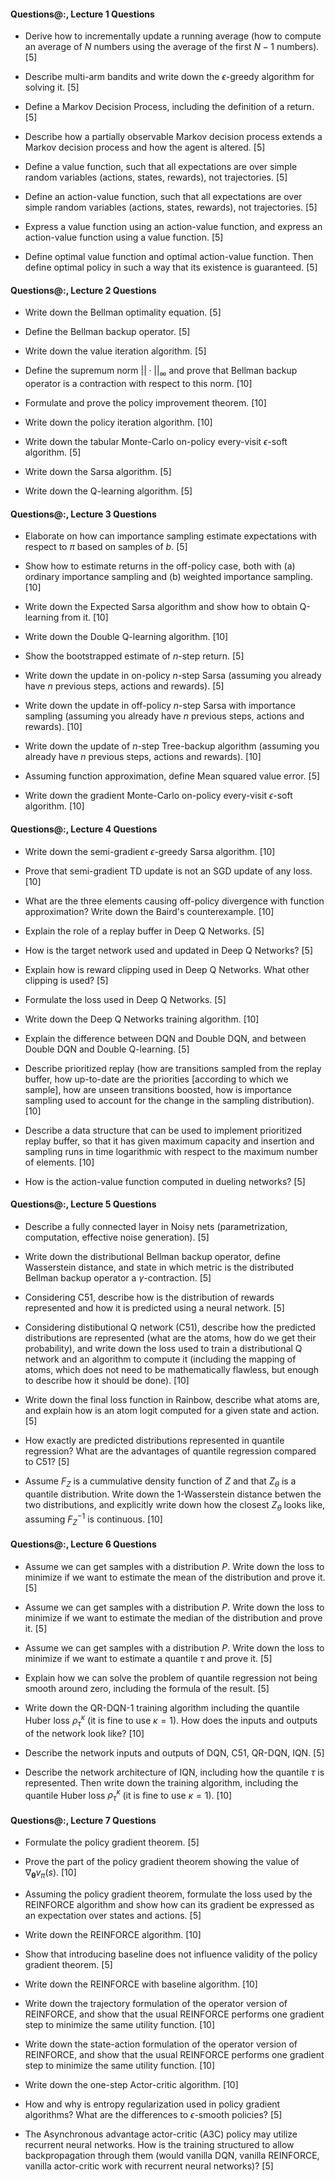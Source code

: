 #### Questions@:, Lecture 1 Questions
- Derive how to incrementally update a running average (how to compute
  an average of $N$ numbers using the average of the first $N-1$ numbers). [5]

- Describe multi-arm bandits and write down the $\epsilon$-greedy algorithm
  for solving it. [5]

- Define a Markov Decision Process, including the definition of a return. [5]

- Describe how a partially observable Markov decision process extends a
  Markov decision process and how the agent is altered. [5]

- Define a value function, such that all expectations are over simple random
  variables (actions, states, rewards), not trajectories. [5]

- Define an action-value function, such that all expectations are over simple
  random variables (actions, states, rewards), not trajectories. [5]

- Express a value function using an action-value function, and express an
  action-value function using a value function. [5]

- Define optimal value function and optimal action-value function. Then define
  optimal policy in such a way that its existence is guaranteed. [5]

#### Questions@:, Lecture 2 Questions
- Write down the Bellman optimality equation. [5]

- Define the Bellman backup operator. [5]

- Write down the value iteration algorithm. [5]

- Define the supremum norm $||\cdot||_\infty$ and prove that Bellman backup
  operator is a contraction with respect to this norm. [10]

- Formulate and prove the policy improvement theorem. [10]

- Write down the policy iteration algorithm. [10]

- Write down the tabular Monte-Carlo on-policy every-visit $\epsilon$-soft algorithm. [5]

- Write down the Sarsa algorithm. [5]

- Write down the Q-learning algorithm. [5]

#### Questions@:, Lecture 3 Questions
- Elaborate on how can importance sampling estimate expectations with
  respect to $\pi$ based on samples of $b$. [5]

- Show how to estimate returns in the off-policy case, both with (a) ordinary
  importance sampling and (b) weighted importance sampling. [10]

- Write down the Expected Sarsa algorithm and show how to obtain
  Q-learning from it. [10]

- Write down the Double Q-learning algorithm. [10]

- Show the bootstrapped estimate of $n$-step return. [5]

- Write down the update in on-policy $n$-step Sarsa (assuming you already
  have $n$ previous steps, actions and rewards). [5]

- Write down the update in off-policy $n$-step Sarsa with importance
  sampling (assuming you already have $n$ previous steps, actions and rewards). [10]

- Write down the update of $n$-step Tree-backup algorithm (assuming you already
  have $n$ previous steps, actions and rewards). [10]

- Assuming function approximation, define Mean squared value error. [5]

- Write down the gradient Monte-Carlo on-policy every-visit $\epsilon$-soft algorithm. [10]

#### Questions@:, Lecture 4 Questions
- Write down the semi-gradient $\epsilon$-greedy Sarsa algorithm. [10]

- Prove that semi-gradient TD update is not an SGD update of any loss. [10]

- What are the three elements causing off-policy divergence with function
  approximation? Write down the Baird's counterexample. [10]

- Explain the role of a replay buffer in Deep Q Networks. [5]

- How is the target network used and updated in Deep Q Networks? [5]

- Explain how is reward clipping used in Deep Q Networks. What other
  clipping is used? [5]

- Formulate the loss used in Deep Q Networks. [5]

- Write down the Deep Q Networks training algorithm. [10]

- Explain the difference between DQN and Double DQN, and between Double DQN
  and Double Q-learning. [5]

- Describe prioritized replay (how are transitions sampled from the replay
  buffer, how up-to-date are the priorities [according to which we sample],
  how are unseen transitions boosted, how is importance sampling used to account
  for the change in the sampling distribution). [10]

- Describe a data structure that can be used to implement prioritized replay
  buffer, so that it has given maximum capacity and insertion and sampling runs
  in time logarithmic with respect to the maximum number of elements. [10]

- How is the action-value function computed in dueling networks? [5]

#### Questions@:, Lecture 5 Questions
- Describe a fully connected layer in Noisy nets (parametrization, computation,
  effective noise generation). [5]

- Write down the distributional Bellman backup operator, define Wasserstein distance,
  and state in which metric is the distributed Bellman backup operator
  a $\gamma$-contraction. [5]

- Considering C51, describe how is the distribution of rewards represented
  and how it is predicted using a neural network. [5]

- Considering distibutional Q network (C51), describe how the predicted
  distributions are represented (what are the atoms, how do we get their
  probability), and write down the loss used to train a distributional Q network
  and an algorithm to compute it (including the mapping of atoms, which does not
  need to be mathematically flawless, but enough to describe how it should be
  done). [10]

- Write down the final loss function in Rainbow, describe what atoms are,
  and explain how is an atom logit computed for a given state and action. [5]

- How exactly are predicted distributions represented in quantile regression?
  What are the advantages of quantile regression compared to C51? [5]

- Assume $F_Z$ is a cummulative density function of $Z$ and that $Z_\theta$
  is a quantile distribution. Write down the 1-Wasserstein distance betwen
  the two distributions, and explicitly write down how the closest $Z_\theta$
  looks like, assuming $F_Z^{-1}$ is continuous. [10]

#### Questions@:, Lecture 6 Questions
- Assume we can get samples with a distribution $P$. Write down the
  loss to minimize if we want to estimate the mean of the distribution and
  prove it. [5]

- Assume we can get samples with a distribution $P$. Write down the
  loss to minimize if we want to estimate the median of the distribution and
  prove it. [5]

- Assume we can get samples with a distribution $P$. Write down the
  loss to minimize if we want to estimate a quantile $τ$ and prove it. [5]

- Explain how we can solve the problem of quantile regression not being smooth
  around zero, including the formula of the result. [5]

- Write down the QR-DQN-1 training algorithm including the quantile Huber loss
  $\rho_\tau^\kappa$ (it is fine to use $\kappa=1$). How does the inputs and
  outputs of the network look like? [10]

- Describe the network inputs and outputs of DQN, C51, QR-DQN, IQN. [5]

- Describe the network architecture of IQN, including how the quantile $\tau$
  is represented. Then write down the training algorithm, including the quantile
  Huber loss $\rho_\tau^\kappa$ (it is fine to use $\kappa=1$). [10]

#### Questions@:, Lecture 7 Questions
- Formulate the policy gradient theorem. [5]

- Prove the part of the policy gradient theorem showing the value
  of $\nabla_{\boldsymbol\theta} v_\pi(s)$. [10]

- Assuming the policy gradient theorem, formulate the loss used by the REINFORCE
  algorithm and show how can its gradient be expressed as an expectation
  over states and actions. [5]

- Write down the REINFORCE algorithm. [10]

- Show that introducing baseline does not influence validity of the policy
  gradient theorem. [5]

- Write down the REINFORCE with baseline algorithm. [10]

- Write down the trajectory formulation of the operator version of REINFORCE,
  and show that the usual REINFORCE performs one gradient step to minimize the
  same utility function. [10]

- Write down the state-action formulation of the operator version of REINFORCE,
  and show that the usual REINFORCE performs one gradient step to minimize the
  same utility function. [10]

- Write down the one-step Actor-critic algorithm. [10]

- How and why is entropy regularization used in policy gradient algorithms?
  What are the differences to $\epsilon$-smooth policies? [5]

- The Asynchronous advantage actor-critic (A3C) policy may utilize recurrent
  neural networks. How is the training structured to allow backpropagation
  through them (would vanilla DQN, vanilla REINFORCE, vanilla actor-critic work
  with recurrent neural networks)? [5]
